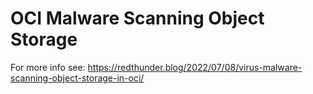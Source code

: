 # OCI Malware Scanning Object Storage

For more info see: https://redthunder.blog/2022/07/08/virus-malware-scanning-object-storage-in-oci/

